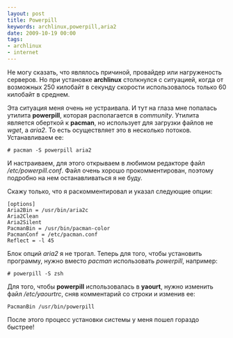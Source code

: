 ```yaml
---
layout: post
title: Powerpill
keywords: archlinux,powerpill,aria2
date: 2009-10-19 00:00
tags:
- archlinux
- internet
---
```

Не могу сказать, что являлось причиной, провайдер или нагруженость серверов. Но при установке <strong>archlinux</strong> столкнулся с ситуацией, когда от возможных 250 килобайт в секунду скорости использовалось только 60 килобайт в среднем.

Эта ситуация меня очень не устраивала. И тут на глаза мне попалась утилита <strong>powerpill</strong>, которая располагается в <em>community</em>. Утилита является оберткой к <strong>pacman</strong>, но использует для загрузки файлов не <em>wget</em>, а <em>aria2</em>. То есть осуществляет это в несколько потоков. Устанавливаем ее:

    # pacman -S powerpill aria2

И настраиваем, для этого открываем в любимом редакторе файл <em>/etc/powerpill.conf</em>. Файл очень хорошо прокомментирован, поэтому подробно на нем останавливаться я не буду.

Скажу только, что я раскомментировал и указал следующие опции:

    [options]
    Aria2Bin = /usr/bin/aria2c
    Aria2Clean
    Aria2Silent
    PacmanBin = /usr/bin/pacman-color
    PacmanConf = /etc/pacman.conf
    Reflect = -l 45

Блок опций <em>aria2</em> я не трогал. Теперь для того, чтобы установить программу, нужно вместо <em>pacman</em> использовать <em>powerpill</em>, например:

    # powerpill -S zsh

Для того, чтобы <strong>powerpill</strong> использовалась в <strong>yaourt</strong>, нужно изменить файл <em>/etc/yaourtrc</em>, сняв комментарий со строки и изменив ее:

    PacmanBin /usr/bin/powerpill

После этого процесс установки системы у меня пошел гораздо быстрее!
